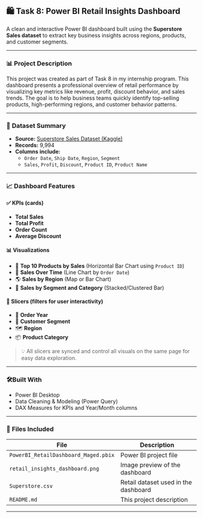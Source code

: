 ## 🛍️ **Task 8: Power BI Retail Insights Dashboard**

A clean and interactive Power BI dashboard built using the **Superstore Sales dataset** to extract key business insights across regions, products, and customer segments.

---

### 📊 **Project Description**

This project was created as part of Task 8 in my internship program. This dashboard presents a professional overview of retail performance by visualizing key metrics like revenue, profit, discount behavior, and sales trends. The goal is to help business teams quickly identify top-selling products, high-performing regions, and customer behavior patterns.

---

### 🧾 **Dataset Summary**

* **Source:** [Superstore Sales Dataset (Kaggle)](https://www.kaggle.com/datasets/vivek468/superstore-dataset-final)
* **Records:** 9,994
* **Columns include:**
  * `Order Date`, `Ship Date`, `Region`, `Segment`
  * `Sales`, `Profit`, `Discount`, `Product ID`, `Product Name`

---

### 📈 **Dashboard Features**

#### ✅ **KPIs (cards)**

* **Total Sales**
* **Total Profit**
* **Order Count**
* **Average Discount**

#### 📊 **Visualizations**

* 📍 **Top 10 Products by Sales** (Horizontal Bar Chart using `Product ID`)
* 📅 **Sales Over Time** (Line Chart by `Order Date`)
* 🌎 **Sales by Region** (Map or Bar Chart)
* 🎯 **Sales by Segment and Category** (Stacked/Clustered Bar)

#### 🔄 **Slicers (filters for user interactivity)**

* 📆 **Order Year**
* 🧍 **Customer Segment**
* 🗺️ **Region**
* 📦 **Product Category**

> 💡 All slicers are synced and control all visuals on the same page for easy data exploration.

---

### 🛠️**Built With**

* Power BI Desktop
* Data Cleaning & Modeling (Power Query)
* DAX Measures for KPIs and Year/Month columns

---

### 📁 **Files Included**

| File                                   | Description                          |
| -------------------------------------- | ------------------------------------ |
| `PowerBI_RetailDashboard_Maged.pbix` | Power BI project file                |
| `retail_insights_dashboard.png`      | Image preview of the dashboard       |
| `Superstore.csv`                     | Retail dataset used in the dashboard |
| `README.md`                          | This project description             |

---
